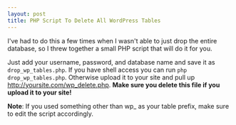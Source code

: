 ```yaml
---
layout: post
title: PHP Script To Delete All WordPress Tables
---
```

I've had to do this a few times when I wasn't able to just drop the entire database, so I threw together a small PHP script that will do it for you.

<script src="http://gist.github.com/318109.js"></script>

Just add your username, password, and database name and save it as `drop_wp_tables.php`. If you have shell access you can run `php drop_wp_tables.php`. Otherwise upload it to your site and pull up http://yoursite.com/wp_delete.php. **Make sure you delete this file if you upload it to your site!**

**Note**: If you used something other than wp_ as your table prefix, make sure to edit the script accordingly.
